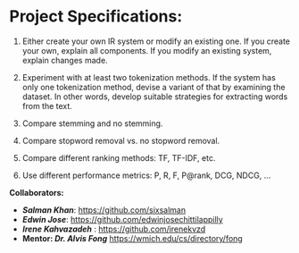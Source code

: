 


# Project Specifications:


1. Either create your own IR system or modify an existing one. If you create your own, explain all components. If you modify an existing system, explain changes made.

2. Experiment with at least two tokenization methods. If the system has only one tokenization method, devise a variant of that by examining the dataset. In other words, develop suitable strategies for extracting words from the text.

3. Compare stemming and no stemming.

4. Compare stopword removal vs. no stopword removal.

5. Compare different ranking methods: TF, TF-IDF, etc.

6. Use different performance metrics: P, R, F, P@rank, DCG, NDCG, ...


**Collaborators:**
 - ***Salman Khan***: https://github.com/sixsalman 
 - ***Edwin Jose***: https://github.com/edwinjosechittilappilly
 - ***Irene Kahvazadeh*** : https://github.com/irenekvzd
 - **Mentor:  *Dr. Alvis Fong*** https://wmich.edu/cs/directory/fong
